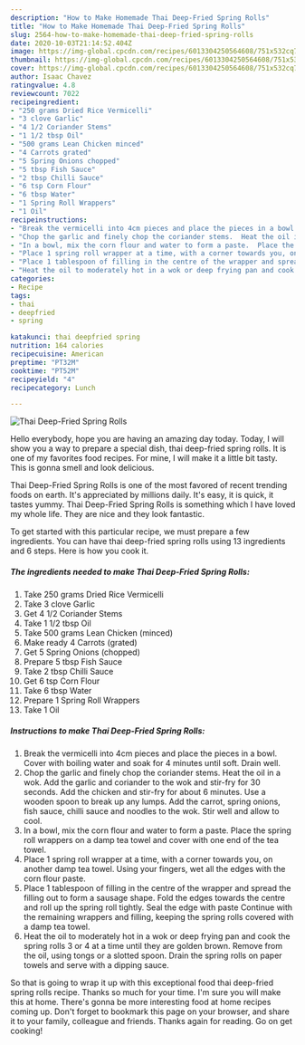 ```yaml
---
description: "How to Make Homemade Thai Deep-Fried Spring Rolls"
title: "How to Make Homemade Thai Deep-Fried Spring Rolls"
slug: 2564-how-to-make-homemade-thai-deep-fried-spring-rolls
date: 2020-10-03T21:14:52.404Z
image: https://img-global.cpcdn.com/recipes/6013304250564608/751x532cq70/thai-deep-fried-spring-rolls-recipe-main-photo.jpg
thumbnail: https://img-global.cpcdn.com/recipes/6013304250564608/751x532cq70/thai-deep-fried-spring-rolls-recipe-main-photo.jpg
cover: https://img-global.cpcdn.com/recipes/6013304250564608/751x532cq70/thai-deep-fried-spring-rolls-recipe-main-photo.jpg
author: Isaac Chavez
ratingvalue: 4.8
reviewcount: 7022
recipeingredient:
- "250 grams Dried Rice Vermicelli"
- "3 clove Garlic"
- "4 1/2 Coriander Stems"
- "1 1/2 tbsp Oil"
- "500 grams Lean Chicken minced"
- "4 Carrots grated"
- "5 Spring Onions chopped"
- "5 tbsp Fish Sauce"
- "2 tbsp Chilli Sauce"
- "6 tsp Corn Flour"
- "6 tbsp Water"
- "1 Spring Roll Wrappers"
- "1 Oil"
recipeinstructions:
- "Break the vermicelli into 4cm pieces and place the pieces in a bowl. Cover with boiling water and soak for 4 minutes until soft.  Drain well."
- "Chop the garlic and finely chop the coriander stems.  Heat the oil in a wok.  Add the garlic and coriander to the wok and stir-fry for 30 seconds.  Add the chicken and stir-fry for about 6 minutes.  Use a wooden spoon to break up any lumps.  Add the carrot, spring onions, fish sauce, chilli sauce and noodles to the wok.  Stir well and allow to cool."
- "In a bowl, mix the corn flour and water to form a paste.  Place the spring roll wrappers on a damp tea towel and cover with one end of the tea towel."
- "Place 1 spring roll wrapper at a time, with a corner towards you, on another damp tea towel.  Using your fingers, wet all the edges with the corn flour paste."
- "Place 1 tablespoon of filling in the centre of the wrapper and spread the filling out to form a sausage shape.  Fold the edges towards the centre and roll up the spring roll tightly.  Seal the edge with paste  Continue with the remaining wrappers and filling, keeping the spring rolls covered with a damp tea towel."
- "Heat the oil to moderately hot in a wok or deep frying pan and cook the spring rolls 3 or 4 at a time until they are golden brown.  Remove from the oil, using tongs or a slotted spoon.  Drain the spring rolls on paper towels and serve with a dipping sauce."
categories:
- Recipe
tags:
- thai
- deepfried
- spring

katakunci: thai deepfried spring 
nutrition: 164 calories
recipecuisine: American
preptime: "PT32M"
cooktime: "PT52M"
recipeyield: "4"
recipecategory: Lunch

---
```



![Thai Deep-Fried Spring Rolls](https://img-global.cpcdn.com/recipes/6013304250564608/751x532cq70/thai-deep-fried-spring-rolls-recipe-main-photo.jpg)

Hello everybody, hope you are having an amazing day today. Today, I will show you a way to prepare a special dish, thai deep-fried spring rolls. It is one of my favorites food recipes. For mine, I will make it a little bit tasty. This is gonna smell and look delicious.



Thai Deep-Fried Spring Rolls is one of the most favored of recent trending foods on earth. It's appreciated by millions daily. It's easy, it is quick, it tastes yummy. Thai Deep-Fried Spring Rolls is something which I have loved my whole life. They are nice and they look fantastic.


To get started with this particular recipe, we must prepare a few ingredients. You can have thai deep-fried spring rolls using 13 ingredients and 6 steps. Here is how you cook it.

<!--inarticleads1-->

##### The ingredients needed to make Thai Deep-Fried Spring Rolls:

1. Take 250 grams Dried Rice Vermicelli
1. Take 3 clove Garlic
1. Get 4 1/2 Coriander Stems
1. Take 1 1/2 tbsp Oil
1. Take 500 grams Lean Chicken (minced)
1. Make ready 4 Carrots (grated)
1. Get 5 Spring Onions (chopped)
1. Prepare 5 tbsp Fish Sauce
1. Take 2 tbsp Chilli Sauce
1. Get 6 tsp Corn Flour
1. Take 6 tbsp Water
1. Prepare 1 Spring Roll Wrappers
1. Take 1 Oil




<!--inarticleads2-->

##### Instructions to make Thai Deep-Fried Spring Rolls:

1. Break the vermicelli into 4cm pieces and place the pieces in a bowl. Cover with boiling water and soak for 4 minutes until soft.  Drain well.
1. Chop the garlic and finely chop the coriander stems.  Heat the oil in a wok.  Add the garlic and coriander to the wok and stir-fry for 30 seconds.  Add the chicken and stir-fry for about 6 minutes.  Use a wooden spoon to break up any lumps.  Add the carrot, spring onions, fish sauce, chilli sauce and noodles to the wok.  Stir well and allow to cool.
1. In a bowl, mix the corn flour and water to form a paste.  Place the spring roll wrappers on a damp tea towel and cover with one end of the tea towel.
1. Place 1 spring roll wrapper at a time, with a corner towards you, on another damp tea towel.  Using your fingers, wet all the edges with the corn flour paste.
1. Place 1 tablespoon of filling in the centre of the wrapper and spread the filling out to form a sausage shape.  Fold the edges towards the centre and roll up the spring roll tightly.  Seal the edge with paste  Continue with the remaining wrappers and filling, keeping the spring rolls covered with a damp tea towel.
1. Heat the oil to moderately hot in a wok or deep frying pan and cook the spring rolls 3 or 4 at a time until they are golden brown.  Remove from the oil, using tongs or a slotted spoon.  Drain the spring rolls on paper towels and serve with a dipping sauce.




So that is going to wrap it up with this exceptional food thai deep-fried spring rolls recipe. Thanks so much for your time. I'm sure you will make this at home. There's gonna be more interesting food at home recipes coming up. Don't forget to bookmark this page on your browser, and share it to your family, colleague and friends. Thanks again for reading. Go on get cooking!
